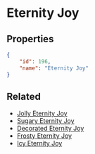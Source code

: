 # Eternity Joy

<no description available>

## Properties

```json
{
    "id": 196,
    "name": "Eternity Joy"
}
```

## Related

- [Jolly Eternity Joy](../items/18226-jolly-eternity-joy.md)
- [Sugary Eternity Joy](../items/11244-sugary-eternity-joy.md)
- [Decorated Eternity Joy](../items/11243-decorated-eternity-joy.md)
- [Frosty Eternity Joy](../items/11242-frosty-eternity-joy.md)
- [Icy Eternity Joy](../items/11241-icy-eternity-joy.md)

